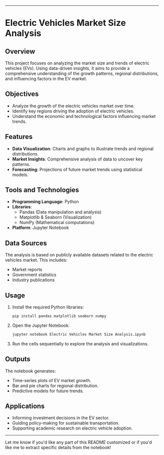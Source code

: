 

---

# Electric Vehicles Market Size Analysis

## Overview
This project focuses on analyzing the market size and trends of electric vehicles (EVs). Using data-driven insights, it aims to provide a comprehensive understanding of the growth patterns, regional distributions, and influencing factors in the EV market.

## Objectives
- Analyze the growth of the electric vehicles market over time.
- Identify key regions driving the adoption of electric vehicles.
- Understand the economic and technological factors influencing market trends.

## Features
- **Data Visualization**: Charts and graphs to illustrate trends and regional distributions.
- **Market Insights**: Comprehensive analysis of data to uncover key patterns.
- **Forecasting**: Projections of future market trends using statistical models.

## Tools and Technologies
- **Programming Language**: Python
- **Libraries**: 
  - Pandas (Data manipulation and analysis)
  - Matplotlib & Seaborn (Visualization)
  - NumPy (Mathematical computations)
- **Platform**: Jupyter Notebook

## Data Sources
The analysis is based on publicly available datasets related to the electric vehicles market. This includes:
- Market reports
- Government statistics
- Industry publications

## Usage
1. Install the required Python libraries:
   ```bash
   pip install pandas matplotlib seaborn numpy
   ```
2. Open the Jupyter Notebook:
   ```bash
   jupyter notebook Electric Vehicles Market Size Analysis.ipynb
   ```
3. Run the cells sequentially to explore the analysis and visualizations.

## Outputs
The notebook generates:
- Time-series plots of EV market growth.
- Bar and pie charts for regional distribution.
- Predictive models for future trends.

## Applications
- Informing investment decisions in the EV sector.
- Guiding policy-making for sustainable transportation.
- Supporting academic research on electric vehicle adoption.


---

Let me know if you'd like any part of this README customized or if you'd like me to extract specific details from the notebook!
